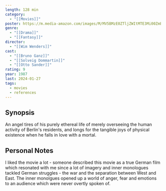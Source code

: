 ```yaml
---
length: 128 min
category:
  - "[[Movies]]"
poster: https://m.media-amazon.com/images/M/MV5BMzE0ZTljZWItMTE3Mi00ZmEzLTg0OTktYWQ5MGY3YTQzMjZmXkEyXkFqcGdeQXVyMjUzOTY1NTc@._V1_SX300.jpg
genre:
  - "[[Drama]]"
  - "[[Fantasy]]"
director:
  - "[[Wim Wenders]]"
cast:
  - "[[Bruno Ganz]]"
  - "[[Solveig Dommartin]]"
  - "[[Otto Sander]]"
rating: 9
year: 1987
last: 2024-01-27
tags:
  - movies
  - references
---
```


## Synopsis

An angel tires of his purely ethereal life of merely overseeing the human activity of Berlin's residents, and longs for the tangible joys of physical existence when he falls in love with a mortal.


## Personal Notes

I liked the movie a lot - someone described this movie as a true German film which resonated with me since a lot of imagery and inner monologues tackled German struggles - the war and the separation between West and East. The inner monolgues opened up a world of anger, fear and emotions to an audience which were never overtly spoken of. 
